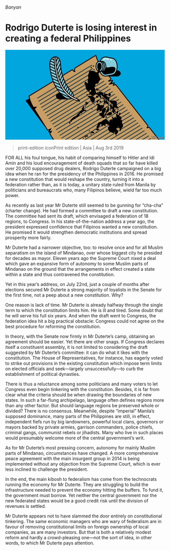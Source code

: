 ###### Banyan

# Rodrigo Duterte is losing interest in creating a federal Philippines 

![image](images/20190803_ASD000.jpg) 

> print-edition iconPrint edition | Asia | Aug 3rd 2019 

FOR ALL his foul tongue, his habit of comparing himself to Hitler and Idi Amin and his loud encouragement of death squads that so far have killed over 20,000 supposed drug dealers, Rodrigo Duterte campaigned on a big idea when he ran for the presidency of the Philippines in 2016. He promised a new constitution that would reshape the country, turning it into a federation rather than, as it is today, a unitary state ruled from Manila by politicians and bureaucrats who, many Filipinos believe, wield far too much power. 

As recently as last year Mr Duterte still seemed to be gunning for “cha-cha” (charter change). He had formed a committee to draft a new constitution. The committee had sent its draft, which envisaged a federation of 18 regions, to Congress. In his state-of-the-nation address a year ago, the president expressed confidence that Filipinos wanted a new constitution. He promised it would strengthen democratic institutions and spread prosperity more fairly. 

Mr Duterte had a narrower objective, too: to resolve once and for all Muslim separatism on the island of Mindanao, over whose biggest city he presided for decades as mayor. Eleven years ago the Supreme Court nixed a deal which gave an expansive form of autonomy to some Muslim parts of Mindanao on the ground that the arrangements in effect created a state within a state and thus contravened the constitution. 

Yet in this year’s address, on July 22nd, just a couple of months after elections secured Mr Duterte a strong majority of loyalists in the Senate for the first time, not a peep about a new constitution. Why? 

One reason is lack of time. Mr Duterte is already halfway through the single term to which the constitution limits him. He is ill and tired. Some doubt that he will serve his full six years. And when the draft went to Congress, the federation idea hit a big practical obstacle: Congress could not agree on the best procedure for reforming the constitution. 

In theory, with the Senate now firmly in Mr Duterte’s camp, obtaining an agreement should be easier. Yet there are other snags. If Congress declares itself a constituent assembly, it is not limited to considering the draft suggested by Mr Duterte’s committee: it can do what it likes with the constitution. The House of Representatives, for instance, has eagerly voted to strike out provisions in the existing constitution which impose term limits on elected officials and seek—largely unsuccessfully—to curb the establishment of political dynasties. 

There is thus a reluctance among some politicians and many voters to let Congress even begin tinkering with the constitution. Besides, it is far from clear what the criteria should be when drawing the boundaries of new states. In such a far-flung archipelago, language often defines regions more than any other factor. But should language regions be preserved whole or divided? There is no consensus. Meanwhile, despite “imperial” Manila’s supposed dominance, many parts of the Philippines are still, in effect, independent fiefs run by big landowners, powerful local clans, governors or mayors backed by private armies, garrison commanders, police chiefs, criminal gangs, communist rebels or jihadists. Many who live in such places would presumably welcome more of the central government’s writ. 

As for Mr Duterte’s most pressing concern, autonomy for mainly Muslim parts of Mindanao, circumstances have changed. A more comprehensive peace agreement with the main insurgent group in 2014 is being implemented without any objection from the Supreme Court, which is ever less inclined to challenge the president. 

In the end, the main kibosh to federalism has come from the technocrats running the economy for Mr Duterte. They are struggling to build the infrastructure needed to prevent the economy hitting the buffers. To fund it, the government must borrow. Yet neither the central government nor the new federated states would be a good credit risk until the division of revenues is settled. 

Mr Duterte appears not to have slammed the door entirely on constitutional tinkering. The same economic managers who are wary of federalism are in favour of removing constitutional limits on foreign ownership of local companies, as are many investors. But that is both a relatively modest reform and hardly a crowd-pleasing one—not the sort of idea, in other words, to which Mr Duterte pays attention. 

